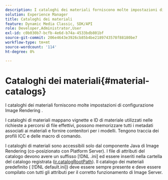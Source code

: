 ```yaml
---
description: I cataloghi dei materiali forniscono molte impostazioni di configurazione Image Rendering .
solution: Experience Manager
title: Cataloghi dei materiali
feature: Dynamic Media Classic, SDK/API
role: Developer,Administrator,User
exl-id: c0b030b7-bcfb-4e6d-b74a-4533bdb801bf
source-git-commit: 206e4643e3926cb85b4be2189743578f88180be7
workflow-type: tm+mt
source-wordcount: '114'
ht-degree: 0%

---
```


# Cataloghi dei materiali{#material-catalogs}

I cataloghi dei materiali forniscono molte impostazioni di configurazione Image Rendering .

I cataloghi di materiali mappano vignette e ID di materiale utilizzati nelle richieste a percorsi di file effettivi, possono memorizzare tutti i metadati associati ai materiali e fornire contenitori per i modelli. Tengono traccia dei profili ICC e delle macro di comando.

I cataloghi di materiali sono accessibili solo dal componente Java di Image Rendering (co-posizionato con Platform Server). I file di attributi del catalogo devono avere un suffisso [!DNL .ini] ed essere inseriti nella cartella del catalogo registrata ([ir.catalogRootPath](../../../../../../ir-api/server-admin/image-rendering-api-ref/c-ir-server-administration/c-ir-configuration-settings-reference/c-ir-catalog-folder.md#concept-1c1d308112054bb99e3895c3fb8ca5f7)). Il catalogo dei materiali predefinito ( [!DNL default.ini]) deve essere sempre presente e deve essere compilato con tutti gli attributi per il corretto funzionamento di Image Server.
